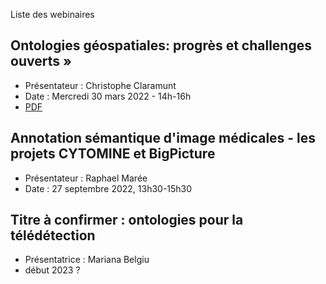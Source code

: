 Liste des webinaires

## Ontologies géospatiales: progrès et challenges ouverts » 

- Présentateur : Christophe Claramunt
- Date : Mercredi 30 mars 2022 - 14h-16h
- [PDF]()

## Annotation sémantique d'image médicales - les projets CYTOMINE et BigPicture

- Présentateur : Raphael Marée
- Date : 27 septembre 2022, 13h30-15h30

## Titre à confirmer : ontologies pour la télédétection

- Présentatrice : Mariana Belgiu
- début 2023 ?
